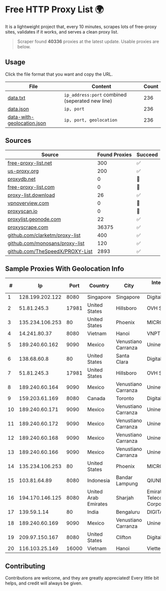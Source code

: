 
# Free HTTP Proxy List 🌍

It is a lightweight project that, every 10 minutes, scrapes lots of free-proxy sites, validates if it works, and serves a clean proxy list.


> Scraper found **40336** proxies at the latest update. Usable proxies are below.

## Usage

Click the file format that you want and copy the URL.


|File|Content|Count|
|----|-------|-----|
|[data.txt](https://raw.githubusercontent.com/themiralay/Proxy-List-World/master/data.txt)|`ip_address:port` combined (seperated new line)|236|
|[data.json](https://raw.githubusercontent.com/themiralay/Proxy-List-World/master/data.json)|`ip, port`|236|
|[data-with-geolocation.json](https://raw.githubusercontent.com/themiralay/Proxy-List-World/master/data-with-geolocation.json)|`ip, port, geolocation`|236|

## Sources

|Source|Found Proxies|Succeed|
|------|-------------|-------|
|[free-proxy-list.net](https://free-proxy-list.net)|300|✅|
|[us-proxy.org](https://www.us-proxy.org)|200|✅|
|[proxydb.net](http://proxydb.net)|0|🚫|
|[free-proxy-list.com](https://free-proxy-list.com/?page=&port=&type%5B%5D=http&type%5B%5D=https&up_time=0&search=Search)|0|🚫|
|[proxy-list.download](https://www.proxy-list.download/HTTP)|26|✅|
|[vpnoverview.com](https://vpnoverview.com/privacy/anonymous-browsing/free-proxy-servers)|0|🚫|
|[proxyscan.io](https://www.proxyscan.io)|0|🚫|
|[proxylist.geonode.com](https://proxylist.geonode.com/api/proxy-list?limit=300&page=1&sort_by=lastChecked&sort_type=desc&protocols=http,https)|22|✅|
|[proxyscrape.com](https://api.proxyscrape.com/v2/?request=displayproxies&protocol=http&timeout=10000&country=all&ssl=all&anonymity=all)|36375|✅|
|[github.com/clarketm/proxy-list](https://raw.githubusercontent.com/clarketm/proxy-list/master/proxy-list-raw.txt)|400|✅|
|[github.com/monosans/proxy-list](https://raw.githubusercontent.com/monosans/proxy-list/main/proxies/http.txt)|120|✅|
|[github.com/TheSpeedX/PROXY-List](https://raw.githubusercontent.com/TheSpeedX/PROXY-List/master/http.txt)|2893|✅|


## Sample Proxies With Geolocation Info

|#|Ip|Port|Country|City|Internet Service Provider|
|-|--|----|-------|----|-------------------------|
|1|128.199.202.122|8080|Singapore|Singapore|DigitalOcean, LLC|
|2|51.81.245.3|17981|United States|Hillsboro|OVH SAS|
|3|135.234.106.253|80|United States|Phoenix|MICROSOFT|
|4|14.241.80.37|8080|Vietnam|Hanoi|VNPT|
|5|189.240.60.162|9090|Mexico|Venustiano Carranza|Uninet S.A. de C.V.|
|6|138.68.60.8|80|United States|Santa Clara|DigitalOcean, LLC|
|7|51.81.245.3|17981|United States|Hillsboro|OVH SAS|
|8|189.240.60.164|9090|Mexico|Venustiano Carranza|Uninet S.A. de C.V.|
|9|159.203.61.169|8080|Canada|Toronto|DigitalOcean, LLC|
|10|189.240.60.171|9090|Mexico|Venustiano Carranza|Uninet S.A. de C.V.|
|11|189.240.60.172|9090|Mexico|Venustiano Carranza|Uninet S.A. de C.V.|
|12|189.240.60.168|9090|Mexico|Venustiano Carranza|Uninet S.A. de C.V.|
|13|189.240.60.166|9090|Mexico|Venustiano Carranza|Uninet S.A. de C.V.|
|14|135.234.106.253|80|United States|Phoenix|MICROSOFT|
|15|103.81.64.89|8080|Indonesia|Bandar Lampung|QIUNET|
|16|194.170.146.125|8080|United Arab Emirates|Sharjah|Emirates Telecommunications Corporation|
|17|139.59.1.14|80|India|Bengaluru|DIGITALOCEAN|
|18|189.240.60.169|9090|Mexico|Venustiano Carranza|Uninet S.A. de C.V.|
|19|209.97.150.167|8080|United States|Clifton|DigitalOcean, LLC|
|20|116.103.25.149|16000|Vietnam|Hanoi|Viettel Corporation|



## Contributing

Contributions are welcome, and they are greatly appreciated! Every
little bit helps, and credit will always be given.

